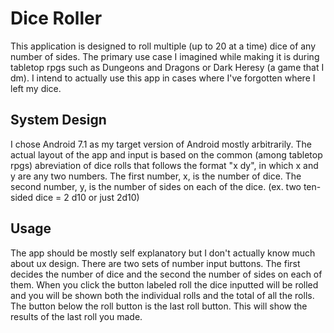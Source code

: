 # Dice Roller
This application is designed to roll multiple (up to 20 at a time) dice of any number of sides. The primary use case I imagined while making it is during tabletop rpgs such as Dungeons and Dragons or Dark Heresy (a game that I dm). I intend to actually use this app in cases where I've forgotten where I left my dice.

## System Design 
I chose Android 7.1 as my target version of Android mostly arbitrarily. The actual layout of the app and input is based on the common (among tabletop rpgs) abreviation of dice rolls that follows the format "x dy", in which x and y are any two numbers. The first number, x, is the number of dice. The second number, y, is the number of sides on each of the dice. (ex. two ten-sided dice = 2 d10 or just 2d10)

## Usage
The app should be mostly self explanatory but I don't actually know much about ux design. There are two sets of number input buttons. The first decides the number of dice and the second the number of sides on each of them. When you click the button labeled roll the dice inputted will be rolled and you will be shown both the individual rolls and the total of all the rolls. The button below the roll button is the last roll button. This will show the results of the last roll you made.
